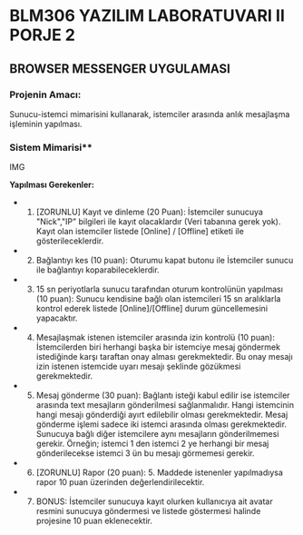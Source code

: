 # BLM306 YAZILIM LABORATUVARI II PORJE 2


## BROWSER MESSENGER UYGULAMASI


### Projenin Amacı:

Sunucu-istemci mimarisini kullanarak, istemciler arasında anlık mesajlaşma işleminin yapılması.


### Sistem Mimarisi**

IMG


**Yapılması Gerekenler:**

- 1. [ZORUNLU] Kayıt ve dinleme (20 Puan): İstemciler sunucuya &quot;Nick&quot;,&quot;IP&quot; bilgileri ile kayıt olacaklardır (Veri tabanına gerek yok). Kayıt olan istemciler listede [Online] / [Offline] etiketi ile gösterileceklerdir.

- 2. Bağlantıyı kes (10 puan): Oturumu kapat butonu ile İstemciler sunucu ile bağlantıyı koparabileceklerdir.

- 3. 15 sn periyotlarla sunucu tarafından oturum kontrolünün yapılması (10 puan): Sunucu kendisine bağlı olan istemcileri 15 sn aralıklarla kontrol ederek listede [Online]/[Offline] durum güncellemesini yapacaktır.

- 4. Mesajlaşmak istenen istemciler arasında izin kontrolü (10 puan): İstemcilerden biri herhangi başka bir istemciye mesaj göndermek istediğinde karşı taraftan onay alması gerekmektedir. Bu onay mesajı izin istenen istemcide uyarı mesajı şeklinde gözükmesi gerekmektedir.

- 5. Mesaj gönderme (30 puan): Bağlantı isteği kabul edilir ise istemciler arasında text mesajların gönderilmesi sağlanmalıdır. Hangi istemcinin hangi mesajı gönderdiği ayırt edilebilir olması gerekmektedir. Mesaj gönderme işlemi sadece iki istemci arasında olması gerekmektedir. Sunucuya bağlı diğer istemcilere aynı mesajların gönderilmemesi gerekir. Örneğin; istemci 1 den istemci 2 ye herhangi bir mesaj gönderilecekse istemci 3 ün bu mesajı görmemesi gerekir.

- 6. [ZORUNLU] Rapor (20 puan): 5. Maddede istenenler yapılmadıysa rapor 10 puan üzerinden değerlendirilecektir.

- 7. BONUS: İstemciler sunucuya kayıt olurken kullanıcıya ait avatar resmini sunucuya göndermesi ve listede göstermesi halinde projesine 10 puan eklenecektir.
